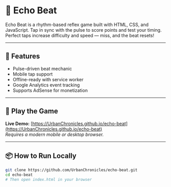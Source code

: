 # 🎵 Echo Beat

Echo Beat is a rhythm-based reflex game built with HTML, CSS, and JavaScript. Tap in sync with the pulse to score points and test your timing. Perfect taps increase difficulty and speed — miss, and the beat resets!

---

## 🔧 Features

- Pulse-driven beat mechanic
- Mobile tap support
- Offline-ready with service worker
- Google Analytics event tracking
- Supports AdSense for monetization

---

## 📱 Play the Game

**Live Demo:** [https://UrbanChronicles.github.io/echo-beat](https://UrbanChronicles.github.io/echo-beat)  
*Requires a modern mobile or desktop browser.*

---

## 📦 How to Run Locally

```bash
git clone https://github.com/UrbanChronicles/echo-beat.git
cd echo-beat
# Then open index.html in your browser

